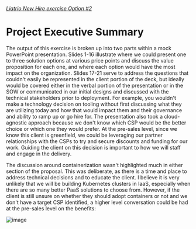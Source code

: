 <u>*Liatrio New Hire exercise Option #2*</u>

# Project Executive Summary

The output of this exercise is broken up into two parts within a mock PowerPoint presentation. Slides 1-16 illustrate where we could present one to three solution options at various price points and discuss the value proposition for each one, and where each option would have the most impact on the organization.  Slides 17-21 serve to address the questions that couldn't easily be represented in the client portion of the deck, but ideally would be covered either in the verbal portion of the presentation or in the SOW or communicated in our initial designs and discussed with the technical stakeholders prior to deployment.  For example, you wouldn't make a technology decision on tooling without first discussing what they are utilizing today and how that would impact them and their governance and ability to ramp up or go hire for.   The presentation also took a cloud-agnostic approach because we don't know which CSP would be the better choice or which one they would prefer.   At the pre-sales level, since we know this client is greenfield, we could be leveraging our partner relationships with the CSPs to try and secure discounts and funding for our work.  Guiding the client on this decision is important to how we will staff and engage in the delivery.

The discussion around containerization wasn't highlighted much in either section of the proposal.  This was deliberate, as there is a time and place to address technical decisions and to educate the client.  I believe it is very unlikely that we will be building Kubernetes clusters in IaaS, especially when there are so many better PaaS solutions to choose from. However, if the client is still unsure on whether they should adopt containers or not and we don't have a target CSP identified, a higher level conversation could be had at the pre-sales level on the benefits:

![image](https://github.com/ntorvik/liatrio/assets/4991666/24074fd3-0eb8-4654-9d53-8d535d04dc18)

